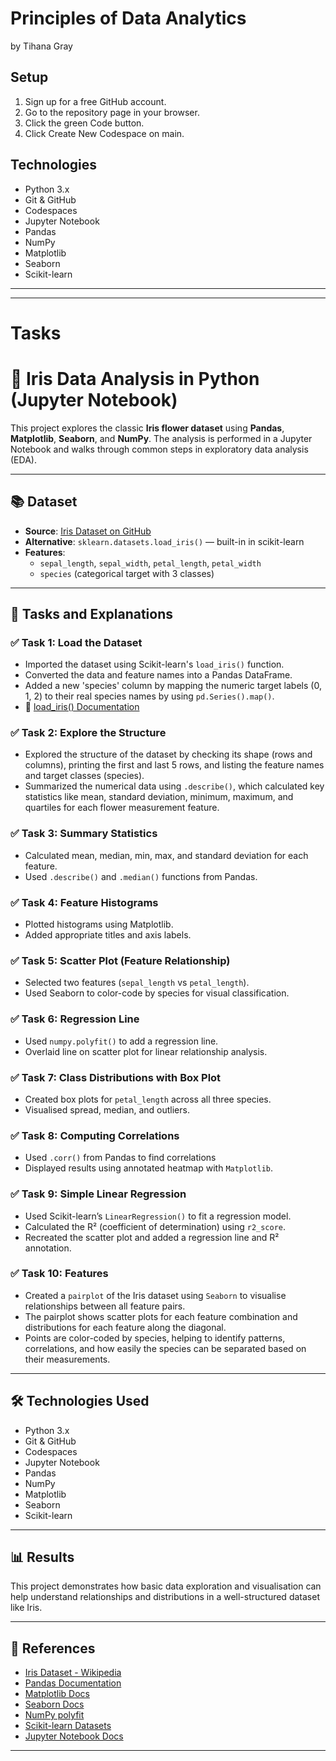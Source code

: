 # Principles of Data Analytics

by Tihana Gray

## Setup

1. Sign up for a free GitHub account.
2. Go to the repository page in your browser.
3. Click the green Code button.
4. Click Create New Codespace on main.

## Technologies

- Python 3.x
- Git & GitHub
- Codespaces
- Jupyter Notebook
- Pandas
- NumPy
- Matplotlib
- Seaborn
- Scikit-learn

---
---

# Tasks

# 🌸 Iris Data Analysis in Python (Jupyter Notebook)

This project explores the classic **Iris flower dataset** using **Pandas**, **Matplotlib**, **Seaborn**, and **NumPy**. The analysis is performed in a Jupyter Notebook and walks through common steps in exploratory data analysis (EDA).

---

## 📚 Dataset

- **Source**: [Iris Dataset on GitHub](https://gist.github.com/curran/a08a1080b88344b0c8a7)
- **Alternative**: `sklearn.datasets.load_iris()` — built-in in scikit-learn
- **Features**:  
  - `sepal_length`, `sepal_width`, `petal_length`, `petal_width`
  - `species` (categorical target with 3 classes)

---

## 🧪 Tasks and Explanations

### ✅ Task 1: Load the Dataset
- Imported the dataset using Scikit-learn's `load_iris()` function.
- Converted the data and feature names into a Pandas DataFrame.
- Added a new 'species' column by mapping the numeric target labels (0, 1, 2) to their real species names by using `pd.Series().map()`.
- 📖 [load_iris() Documentation](https://scikit-learn.org/stable/modules/generated/sklearn.datasets.load_iris.html)

### ✅ Task 2: Explore the Structure
- Explored the structure of the dataset by checking its shape (rows and columns), printing the first and last 5 rows, and listing the feature names and target classes (species).
- Summarized the numerical data using `.describe()`, which calculated key statistics like mean, standard deviation, minimum, maximum, and quartiles for each flower measurement feature.

### ✅ Task 3: Summary Statistics
- Calculated mean, median, min, max, and standard deviation for each feature.
- Used `.describe()` and `.median()` functions from Pandas.

### ✅ Task 4: Feature Histograms
- Plotted histograms using Matplotlib.
- Added appropriate titles and axis labels.

### ✅ Task 5: Scatter Plot (Feature Relationship)
- Selected two features (`sepal_length` vs `petal_length`).
- Used Seaborn to color-code by species for visual classification.

### ✅ Task 6: Regression Line
- Used `numpy.polyfit()` to add a regression line.
- Overlaid line on scatter plot for linear relationship analysis.

### ✅ Task 7: Class Distributions with Box Plot
- Created box plots for `petal_length` across all three species.
- Visualised spread, median, and outliers.

### ✅ Task 8: Computing Correlations
- Used `.corr()` from Pandas to find correlations
- Displayed results using annotated heatmap with `Matplotlib`.

### ✅ Task 9: Simple Linear Regression
- Used Scikit-learn’s `LinearRegression()` to fit a regression model.
- Calculated the R² (coefficient of determination) using `r2_score`.
- Recreated the scatter plot and added a regression line and R² annotation.

### ✅ Task 10: Features
- Created a `pairplot` of the Iris dataset using `Seaborn` to visualise relationships between all feature pairs.
- The pairplot shows scatter plots for each feature combination and distributions for each feature along the diagonal.
- Points are color-coded by species, helping to identify patterns, correlations, and how easily the species can be separated based on their measurements.

---

## 🛠️ Technologies Used

- Python 3.x
- Git & GitHub
- Codespaces
- Jupyter Notebook
- Pandas
- NumPy
- Matplotlib
- Seaborn
- Scikit-learn

---

## 📊 Results

This project demonstrates how basic data exploration and visualisation can help understand relationships and distributions in a well-structured dataset like Iris.

---

## 🔗 References

- [Iris Dataset - Wikipedia](https://en.wikipedia.org/wiki/Iris_flower_data_set)
- [Pandas Documentation](https://pandas.pydata.org/)
- [Matplotlib Docs](https://matplotlib.org/)
- [Seaborn Docs](https://seaborn.pydata.org/)
- [NumPy polyfit](https://numpy.org/doc/stable/reference/generated/numpy.polyfit.html)
- [Scikit-learn Datasets](https://scikit-learn.org/stable/datasets/index.html)
- [Jupyter Notebook Docs](https://jupyter-notebook.readthedocs.io/en/stable/)


---



